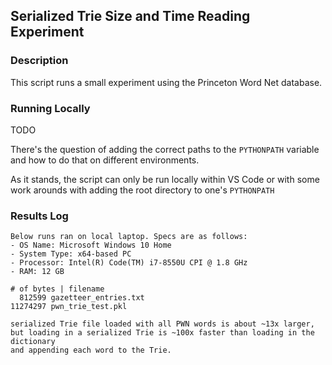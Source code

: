 ## Serialized Trie Size and Time Reading Experiment

### Description

This script runs a small experiment using the Princeton
Word Net database.

### Running Locally

TODO

There's the question of adding the correct paths to the `PYTHONPATH` variable and how to do that on different environments.

As it stands, the script can only be run locally within VS Code or with some work arounds with adding the root directory to one's `PYTHONPATH`

### Results Log

```
Below runs ran on local laptop. Specs are as follows:
- OS Name: Microsoft Windows 10 Home
- System Type: x64-based PC
- Processor: Intel(R) Code(TM) i7-8550U CPI @ 1.8 GHz
- RAM: 12 GB

# of bytes | filename
  812599 gazetteer_entries.txt
11274297 pwn_trie_test.pkl

serialized Trie file loaded with all PWN words is about ~13x larger,
but loading in a serialized Trie is ~100x faster than loading in the dictionary
and appending each word to the Trie.
```
